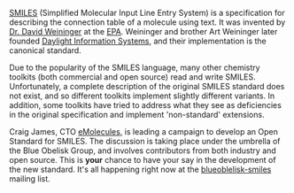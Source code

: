 [SMILES](http://www.daylight.com/dayhtml/doc/theory/theory.smiles.html) (Simplified Molecular Input Line Entry System) is a specification for describing the connection table of a molecule using text. It was invented by [Dr. David Weininger](http://en.wikipedia.org/wiki/David_Weininger) at the [EPA](http://www.epa.gov). Weininger and brother Art Weininger later founded [Daylight Information Systems](http://www.daylight.com/smiles/index.html), and their implementation is the canonical standard. 

Due to the popularity of the SMILES language, many other chemistry toolkits (both commercial and open source) read and write SMILES. Unfortunately, a complete description of the original SMILES standard does not exist, and so different toolkits implement slightly different variants. In addition, some toolkits have tried to address what they see as deficiencies in the original specification and implement 'non-standard' extensions. 

Craig James, CTO [eMolecules](http://www.emolecules.com/), is leading a campaign to develop an Open Standard for SMILES. The discussion is taking place under the umbrella of the Blue Obelisk Group, and involves contributors from both industry and open source. This is **your** chance to have your say in the development of the new standard. It's all happening right now at the [blueoblelisk-smiles](https://lists.sourceforge.net/lists/listinfo/blueobelisk-smiles) mailing list. 
